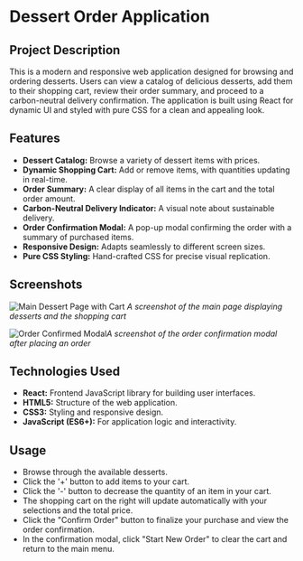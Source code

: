 # Dessert Order Application

## Project Description

This is a modern and responsive web application designed for browsing and ordering desserts. Users can view a catalog of delicious desserts, add them to their shopping cart, review their order summary, and proceed to a carbon-neutral delivery confirmation. The application is built using React for dynamic UI and styled with pure CSS for a clean and appealing look.

## Features

* **Dessert Catalog:** Browse a variety of dessert items with prices.
* **Dynamic Shopping Cart:** Add or remove items, with quantities updating in real-time.
* **Order Summary:** A clear display of all items in the cart and the total order amount.
* **Carbon-Neutral Delivery Indicator:** A visual note about sustainable delivery.
* **Order Confirmation Modal:** A pop-up modal confirming the order with a summary of purchased items.
* **Responsive Design:** Adapts seamlessly to different screen sizes.
* **Pure CSS Styling:** Hand-crafted CSS for precise visual replication.

## Screenshots

![Main Dessert Page with Cart](https://github.com/user-attachments/assets/ab7f23fd-7a62-4b12-9341-da6f7687fc74) _A screenshot of the main page displaying desserts and the shopping cart_

![Order Confirmed Modal](https://github.com/user-attachments/assets/54edd95e-66c6-4dc8-9ec1-f79a24f06428)_A screenshot of the order confirmation modal after placing an order_

## Technologies Used

* **React:** Frontend JavaScript library for building user interfaces.
* **HTML5:** Structure of the web application.
* **CSS3:** Styling and responsive design.
* **JavaScript (ES6+):** For application logic and interactivity.

## Usage

* Browse through the available desserts.
* Click the '+' button to add items to your cart.
* Click the '-' button to decrease the quantity of an item in your cart.
* The shopping cart on the right will update automatically with your selections and the total price.
* Click the "Confirm Order" button to finalize your purchase and view the order confirmation.
* In the confirmation modal, click "Start New Order" to clear the cart and return to the main menu.



